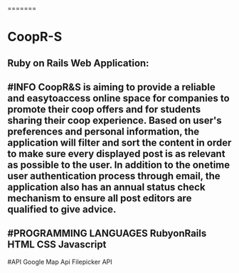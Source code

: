 =======
# CoopR-S
Ruby on Rails Web Application:
---------
#INFO
CoopR&S is aiming to provide a reliable and easy­to­access online space for
companies to promote their co­op offers and for students sharing their co­op experience.
Based on user's preferences and personal information, the application will filter and sort the
content in order to make sure every displayed post is as relevant as possible to the user. In
addition to the one­time user authentication process through e­mail, the application also has
an annual status check mechanism to ensure all post editors are qualified to give advice.
---------
#PROGRAMMING LANGUAGES
RubyonRails
HTML
CSS
Javascript
----------
#API
Google Map Api
Filepicker API
